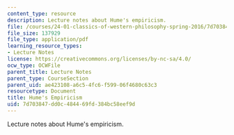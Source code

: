```yaml
---
content_type: resource
description: Lecture notes about Hume's empiricism.
file: /courses/24-01-classics-of-western-philosophy-spring-2016/7d703847dd0c484469fd384bc58eef9d_MIT24_01S16_SES15.pdf
file_size: 137929
file_type: application/pdf
learning_resource_types:
- Lecture Notes
license: https://creativecommons.org/licenses/by-nc-sa/4.0/
ocw_type: OCWFile
parent_title: Lecture Notes
parent_type: CourseSection
parent_uid: ae423108-a6c5-4fc6-f599-06f4680c63c3
resourcetype: Document
title: Hume's Empiricism
uid: 7d703847-dd0c-4844-69fd-384bc58eef9d
---
```

Lecture notes about Hume's empiricism.